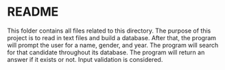 # README

This folder contains all files related to this directory. The purpose of this project is to read in text files and build a database. After that, the program will prompt the user for a name, gender, and year. The program will search for that candidate throughout its database. The program will return an answer if it exists or not. Input validation is considered.
